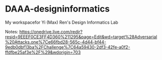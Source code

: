 # DAAA-designinformatics
My workspacefor Yi (Max) Ren's Design Informatics Lab


Notes: https://onedrive.live.com/redir?resid=9EEEF0CE3FF4D360%211295&page=Edit&wd=target%28Adversarial%20Attacks.one%7Ce66fbd28-565c-4d44-bf44-9edb0dbf13ba%2FChallenge%7C64a59430-2df3-42fe-a0f2-ffdfbe25af3e%2F%29&wdorigin=703

